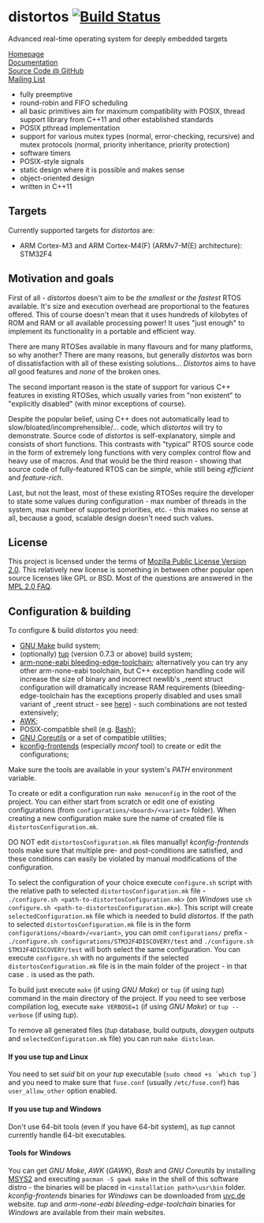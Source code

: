 distortos [![Build Status](https://travis-ci.org/DISTORTEC/distortos.svg)](https://travis-ci.org/DISTORTEC/distortos)
=========

Advanced real-time operating system for deeply embedded targets

[Homepage](http://distortos.org/)<br/>
[Documentation](http://distortos.org/documentation/)<br/>
[Source Code @ GitHub](https://github.com/DISTORTEC/distortos)<br/>
[Mailing List](https://lists.sourceforge.net/lists/listinfo/distortos-development)<br/>

- fully preemptive
- round-robin and FIFO scheduling
- all basic primitives aim for maximum compatibility with POSIX, thread support library from C++11 and other established
  standards
- POSIX pthread implementation
- support for various mutex types (normal, error-checking, recursive) and mutex protocols (normal, priority inheritance,
  priority protection)
- software timers
- POSIX-style signals
- static design where it is possible and makes sense
- object-oriented design
- written in C++11

Targets
-------

Currently supported targets for *distortos* are:

- ARM Cortex-M3 and ARM Cortex-M4(F) (ARMv7-M(E) architecture): STM32F4

Motivation and goals
--------------------

First of all - *distortos* doesn't aim to be *the smallest* or *the fastest* RTOS available. It's size and execution
overhead are proportional to the features offered. This of course doesn't mean that it uses hundreds of kilobytes of ROM
and RAM or all available processing power! It uses "just enough" to implement its functionality in a portable and
efficient way.

There are many RTOSes available in many flavours and for many platforms, so why another? There are many reasons, but
generally *distortos* was born of dissatisfaction with all of these existing solutions... *Distortos* aims to have *all*
good features and *none* of the broken ones.

The second important reason is the state of support for various C++ features in existing RTOSes, which usually varies
from "non existent" to "explicitly disabled" (with minor exceptions of course).

Despite the popular belief, using C++ does not automatically lead to slow/bloated/incomprehensible/... code, which
*distortos* will try to demonstrate. Source code of *distortos* is self-explanatory, simple and consists of short
functions. This contrasts with "typical" RTOS source code in the form of extremely long functions with very complex
control flow and heavy use of macros. And that would be the third reason - showing that source code of fully-featured
RTOS can be *simple*, while still being *efficient* and *feature-rich*.

Last, but not the least, most of these existing RTOSes require the developer to state some values during configuration -
max number of threads in the system, max number of supported priorities, etc. - this makes no sense at all, because a
good, scalable design doesn't need such values.

License
-------

This project is licensed under the terms of [Mozilla Public License Version 2.0](https://www.mozilla.org/MPL/2.0/). This
relatively new license is something in between other popular open source licenses like GPL or BSD. Most of the questions
are answered in the [MPL 2.0 FAQ](https://www.mozilla.org/MPL/2.0/FAQ.html).

Configuration & building
------------------------

To configure & build *distortos* you need:
- [GNU Make](http://www.gnu.org/software/make/) build system;
- (optionally) [tup](http://gittup.org/tup/) (version 0.7.3 or above) build system;
- [arm-none-eabi bleeding-edge-toolchain](https://sourceforge.net/projects/bleeding-edge/); alternatively you can try
  any other arm-none-eabi toolchain, but C++ exception handling code will increase the size of binary and incorrect
  newlib's _reent struct configuration will dramatically increase RAM requirements (bleeding-edge-toolchain has the
  exceptions properly disabled and uses small variant of _reent struct - see
  [here](http://www.freddiechopin.info/en/articles/35-arm/87-bleeding-edge-toolchain-o-co-chodzi)) - such combinations
  are not tested extensively;
- [AWK](https://en.wikipedia.org/wiki/AWK);
- POSIX-compatible shell (e.g. [Bash](https://www.gnu.org/software/bash/));
- [GNU Coreutils](http://www.gnu.org/software/coreutils/coreutils.html) or a set of compatible utilities;
- [kconfig-frontends](http://ymorin.is-a-geek.org/projects/kconfig-frontends) (especially *mconf* tool) to create or
  edit the configurations;

Make sure the tools are available in your system's *PATH* environment variable.

To create or edit a configuration run `make menuconfig` in the root of the project. You can either start from
scratch or edit one of existing configurations (from `configurations/<board>/<variant>` folder). When creating a
new configuration make sure the name of created file is `distortosConfiguration.mk`.

DO NOT edit `distortosConfiguration.mk` files manually! *kconfig-frontends* tools make sure that multiple pre- and
post-conditions are satisfied, and these conditions can easily be violated by manual modifications of the configuration.

To select the configuration of your choice execute `configure.sh` script with the relative path to selected
`distortosConfiguration.mk` file - `./configure.sh <path-to-distortosConfiguration.mk>` (on *Windows* use
`sh configure.sh <path-to-distortosConfiguration.mk>`). This script will create `selectedConfiguration.mk`
file which is needed to build *distortos*. If the path to selected `distortosConfiguration.mk` file is in the form
`configurations/<board>/<variant>`, you can omit `configurations/` prefix -
`./configure.sh configurations/STM32F4DISCOVERY/test` and `./configure.sh STM32F4DISCOVERY/test` will both
select the same configuration. You can execute `configure.sh` with no arguments if the selected
`distortosConfiguration.mk` file is in the main folder of the project - in that case `.` is used as the path.

To build just execute `make` (if using *GNU Make*) or `tup` (if using *tup*) command in the main directory of the
project. If you need to see verbose compilation log, execute `make VERBOSE=1` (if using *GNU Make*) or
`tup --verbose` (if using *tup*).

To remove all generated files (*tup* database, build outputs, *doxygen* outputs and `selectedConfiguration.mk` file)
you can run `make distclean`.

#### If you use tup and Linux

You need to set *suid* bit on your *tup* executable (`` sudo chmod +s `which tup` ``) and you need to make sure that
`fuse.conf` (usually `/etc/fuse.conf`) has `user_allow_other` option enabled.

#### If you use tup and Windows

Don't use 64-bit tools (even if you have 64-bit system), as *tup* cannot currently handle 64-bit executables.

#### Tools for Windows

You can get *GNU Make*, *AWK* (*GAWK*), *Bash* and *GNU Coreutils* by installing [MSYS2](https://msys2.github.io/) and
executing `pacman -S gawk make` in the shell of this software distro - the binaries will be placed in
`<installation path>\usr\bin` folder. *kconfig-frontends* binaries for *Windows* can be downloaded from
[uvc.de](http://uvc.de/posts/linux-kernel-configuration-tool-kconfig-under-windows.html) website. *tup* and
*arm-none-eabi bleeding-edge-toolchain* binaries for *Windows* are available from their main websites.
